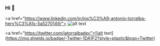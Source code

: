 ### Hi 👋

<a href=”https://www.linkedin.com/in/jos%C3%A9-antonio-torralba-herv%C3%A1s-5a5270149/"> ![alt text](https://img.shields.io/badge/-LinkedIn-0e76a8?style=plastic&logo=linkedIn)</a>

<a href=”https://twitter.com/jatorralbadev">![alt text](https://img.shields.io/badge/-Twitter-1DA1F2?style=plastic&logo=Twitter) </a>

<!--
**josuth/josuth** is a ✨ _special_ ✨ repository because its `README.md` (this file) appears on your GitHub profile.

Here are some ideas to get you started:

- 🔭 I’m currently working on ...
- 🌱 I’m currently learning ...
- 👯 I’m looking to collaborate on ...
- 🤔 I’m looking for help with ...
- 💬 Ask me about ...
- 📫 How to reach me: ...
- 😄 Pronouns: ...
- ⚡ Fun fact: ...
-->
